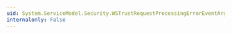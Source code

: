 ```yaml
---
uid: System.ServiceModel.Security.WSTrustRequestProcessingErrorEventArgs
internalonly: False
---
```

